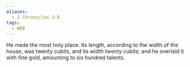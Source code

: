```yaml
---
aliases:
  - 2 Chronicles 3:8
tags:
  - WEB
---
```

He made the most holy place. Its length, according to the width of the house, was twenty cubits, and its width twenty cubits; and he overlaid it with fine gold, amounting to six hundred talents.